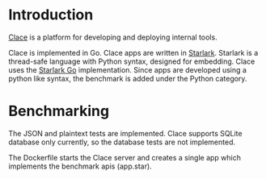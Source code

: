 # Introduction

[Clace](https://github.com/claceio/clace) is a platform for developing and deploying internal tools.

Clace is implemented in Go. Clace apps are written in [Starlark](https://starlark-lang.org/). Starlark is a thread-safe language with Python syntax, designed for embedding. Clace uses the [Starlark Go](https://github.com/google/starlark-go) implementation. Since apps are developed using a python like syntax, the benchmark is added under the Python category.

# Benchmarking

The JSON and plaintext tests are implemented. Clace supports SQLite database only currently, so the database tests are not implemented.

The Dockerfile starts the Clace server and creates a single app which implements the benchmark apis (app.star).
